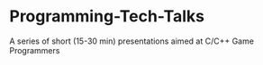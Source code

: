 # Programming-Tech-Talks
A series of short (15-30 min) presentations aimed at C/C++ Game Programmers
